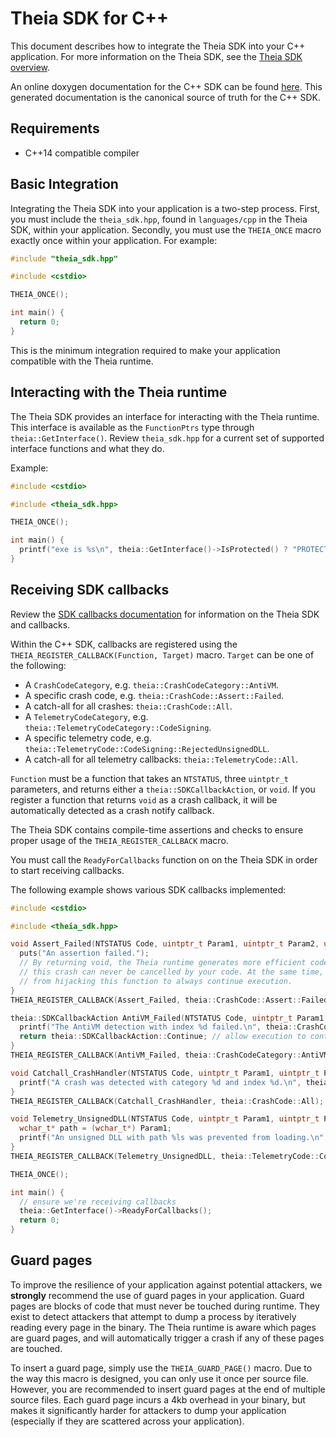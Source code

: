 # Theia SDK for C++

This document describes how to integrate the Theia SDK into your C++ application. For more information on the Theia SDK, see the [Theia SDK overview](./readme.md).

An online doxygen documentation for the C++ SDK can be found [here](../doxygen). This generated documentation is the canonical source of truth for the C++ SDK.

## Requirements 

- C++14 compatible compiler

## Basic Integration

Integrating the Theia SDK into your application is a two-step process. First, you must include the `theia_sdk.hpp`, found in `languages/cpp` in the Theia SDK, within your application. Secondly, you must use the `THEIA_ONCE` macro exactly once within your application. For example:

```cpp
#include "theia_sdk.hpp"

#include <cstdio>

THEIA_ONCE();

int main() {
  return 0;
}
```

This is the minimum integration required to make your application compatible with the Theia runtime.

## Interacting with the Theia runtime

The Theia SDK provides an interface for interacting with the Theia runtime. This interface is available as the `FunctionPtrs` type through `theia::GetInterface()`. Review `theia_sdk.hpp` for a current set of supported interface functions and what they do.

Example:

```cpp
#include <cstdio>

#include <theia_sdk.hpp>

THEIA_ONCE();

int main() {
  printf("exe is %s\n", theia::GetInterface()->IsProtected() ? "PROTECTED" : "NOT PROTECTED");
}
```

## Receiving SDK callbacks

Review the [SDK callbacks documentation](./callbacks.md) for information on the Theia SDK and callbacks.

Within the C++ SDK, callbacks are registered using the `THEIA_REGISTER_CALLBACK(Function, Target)` macro. `Target` can be one of the following:

- A `CrashCodeCategory`, e.g. `theia::CrashCodeCategory::AntiVM`.
- A specific crash code, e.g. `theia::CrashCode::Assert::Failed`.
- A catch-all for all crashes: `theia::CrashCode::All`.
- A `TelemetryCodeCategory`, e.g. `theia::TelemetryCodeCategory::CodeSigning`.
- A specific telemetry code, e.g. `theia::TelemetryCode::CodeSigning::RejectedUnsignedDLL`.
- A catch-all for all telemetry callbacks: `theia::TelemetryCode::All`.

`Function` must be a function that takes an `NTSTATUS`, three `uintptr_t` parameters, and returns either a `theia::SDKCallbackAction`, or `void`. If you register a function that returns `void` as a crash callback, it will be automatically detected as a crash notify callback.

The Theia SDK contains compile-time assertions and checks to ensure proper usage of the `THEIA_REGISTER_CALLBACK` macro.

You must call the `ReadyForCallbacks` function on on the Theia SDK in order to start receiving callbacks.

The following example shows various SDK callbacks implemented:

```cpp
#include <cstdio>

#include <theia_sdk.hpp>

void Assert_Failed(NTSTATUS Code, uintptr_t Param1, uintptr_t Param2, uintptr_t Param3) {
  puts("An assertion failed.");
  // By returning void, the Theia runtime generates more efficient code since it knows that
  // this crash can never be cancelled by your code. At the same time, it prevents attackers
  // from hijacking this function to always continue execution.
}
THEIA_REGISTER_CALLBACK(Assert_Failed, theia::CrashCode::Assert::Failed);

theia::SDKCallbackAction AntiVM_Failed(NTSTATUS Code, uintptr_t Param1, uintptr_t Param2, uintptr_t Param3) {
  printf("The AntiVM detection with index %d failed.\n", theia::CrashCode::GetCrashIndex(Code));
  return theia::SDKCallbackAction::Continue; // allow execution to continue, instead of crashing
}
THEIA_REGISTER_CALLBACK(AntiVM_Failed, theia::CrashCodeCategory::AntiVM);

void Catchall_CrashHandler(NTSTATUS Code, uintptr_t Param1, uintptr_t Param2, uintptr_t Param3) {
  printf("A crash was detected with category %d and index %d.\n", theia::CrashCode::GetCrashCategory(Code), theia::CrashCode::GetCrashIndex(Code));
}
THEIA_REGISTER_CALLBACK(Catchall_CrashHandler, theia::CrashCode::All);

void Telemetry_UnsignedDLL(NTSTATUS Code, uintptr_t Param1, uintptr_t Param2, uintptr_t Param3) {
  wchar_t* path = (wchar_t*) Param1;
  printf("An unsigned DLL with path %ls was prevented from loading.\n", path);
}
THEIA_REGISTER_CALLBACK(Telemetry_UnsignedDLL, theia::TelemetryCode::CodeSigning::RejectedUnsignedDLL);

THEIA_ONCE();

int main() {
  // ensure we're receiving callbacks
  theia::GetInterface()->ReadyForCallbacks();
  return 0;
}
```

## Guard pages

To improve the resilience of your application against potential attackers, we **strongly** recommend the use of guard pages in your application. Guard pages are blocks of code that must never be touched during runtime. They exist to detect attackers that attempt to dump a process by iteratively reading every page in the binary. The Theia runtime is aware which pages are guard pages, and will automatically trigger a crash if any of these pages are touched.

To insert a guard page, simply use the `THEIA_GUARD_PAGE()` macro. Due to the way this macro is designed, you can only use it once per source file. However, you are recommended to insert guard pages at the end of multiple source files. Each guard page incurs a 4kb overhead in your binary, but makes it significantly harder for attackers to dump your application (especially if they are scattered across your application).
